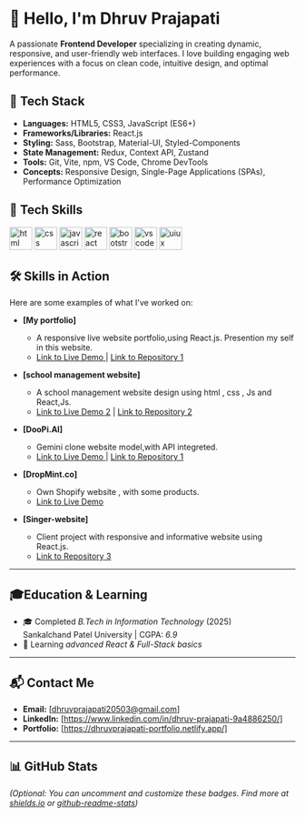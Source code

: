 # 👋 Hello, I'm Dhruv Prajapati

A passionate **Frontend Developer** specializing in creating dynamic, responsive, and user-friendly web interfaces. I love building engaging web experiences with a focus on clean code, intuitive design, and optimal performance.

## 🚀 Tech Stack

* **Languages:** HTML5, CSS3, JavaScript (ES6+)
* **Frameworks/Libraries:** React.js
* **Styling:** Sass, Bootstrap, Material-UI, Styled-Components
* **State Management:** Redux, Context API, Zustand
* **Tools:** Git, Vite, npm, VS Code, Chrome DevTools
* **Concepts:** Responsive Design, Single-Page Applications (SPAs), Performance Optimization

## 🚀 Tech Skills  

<p align="left">
  <!-- HTML -->
  <img src="https://cdn.jsdelivr.net/gh/devicons/devicon/icons/html5/html5-original.svg" alt="html" width="40" height="40"/>
  <!-- CSS -->
  <img src="https://cdn.jsdelivr.net/gh/devicons/devicon/icons/css3/css3-original.svg" alt="css" width="40" height="40"/>
  <!-- JavaScript -->
  <img src="https://cdn.jsdelivr.net/gh/devicons/devicon/icons/javascript/javascript-original.svg" alt="javascript" width="40" height="40"/>
  <!-- React -->
  <img src="https://cdn.jsdelivr.net/gh/devicons/devicon/icons/react/react-original.svg" alt="react" width="40" height="40"/>
  <!-- Bootstrap -->
  <img src="https://cdn.jsdelivr.net/gh/devicons/devicon/icons/bootstrap/bootstrap-original.svg" alt="bootstrap" width="40" height="40"/>
  <!-- VS Code -->
  <img src="https://cdn.jsdelivr.net/gh/devicons/devicon/icons/vscode/vscode-original.svg" alt="vscode" width="40" height="40"/>
  <!-- UI/UX (using Figma as common UI/UX tool) -->
  <img src="https://cdn.jsdelivr.net/gh/devicons/devicon/icons/figma/figma-original.svg" alt="uiux" width="40" height="40"/>
</p>


## 🛠️ Skills in Action

Here are some examples of what I've worked on:

* **[My portfolio]**
    * A responsive live website portfolio,using React.js. Presention my self in this website.
    * [Link to Live Demo ](https://dhruvprajapati-portfolio.netlify.app/) | [Link to Repository 1](YourRepoURL1)

* **[school management website]**
    * A school management website design using html , css , Js and React,Js.
    * [Link to Live Demo 2](YourLiveDemoURL2) | [Link to Repository 2](YourRepoURL2)

* **[DooPi.AI]**
    * Gemini clone website model,with API integreted.
    * [Link to Live Demo ](https://doopi.netlify.app/) | [Link to Repository 1](YourRepoURL3)
      
 
* **[DropMint.co]**
    * Own Shopify website , with some products.
    * [Link to Live Demo ](https://dropmint.co/)
      
* **[Singer-website]**
    * Client project with responsive and informative website using React.js.
    * [Link to Repository 3](YourRepoURL3)
---

## 🎓Education & Learning  

- 🎓 Completed *B.Tech in Information Technology* (2025)  
  Sankalchand Patel University | CGPA: *6.9*    
- 🌱 Learning *advanced React & Full-Stack basics*
---

## 📬 Contact Me

* **Email:** [dhruvprajapati20503@gmail.com]
* **LinkedIn:** [https://www.linkedin.com/in/dhruv-prajapati-9a4886250/]
* **Portfolio:** [https://dhruvprajapati-portfolio.netlify.app/]

---

## 📊 GitHub Stats

*(Optional: You can uncomment and customize these badges. Find more at [shields.io](https://shields.io/) or [github-readme-stats](https://github.com/anuraghazra/github-readme-stats))*
